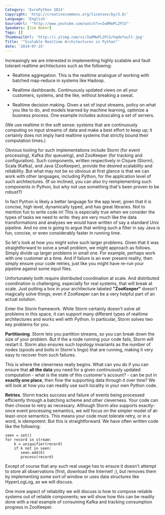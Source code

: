 ```yaml
---
Category: 'EuroPython 2014'
Copyright: 'http://creativecommons.org/licenses/by/3.0/'
Language: 'English'
SourceUrl: '"http://www.youtube.com/watch?v=Iw0MwPL2FCU"'
Speakers: [Jim Baker]
Tags: []
ThumbnailUrl: 'http://i.ytimg.com/vi/Iw0MwPL2FCU/hqdefault.jpg'
Title: '"Scalable Realtime Architectures in Python"'
date: '2014-07-25'
---
```

Increasingly we are interested in implementing highly scalable and
fault tolerant realtime architectures such as the following:

* Realtime aggregation. This is the realtime analogue of working with
  batched map-reduce in systems like Hadoop.

* Realtime dashboards. Continuously updated views on all your
  customers, systems, and the like, without breaking a sweat.

* Realtime decision making. Given a set of input streams, policy on
  what you like to do, and models learned by machine learning, optimize a
  business process. One example includes autoscaling a set of servers.

(We use realtime in the soft sense: systems that are continuously
computing on input streams of data and make a best effort to keep up;
it certainly does not imply hard realtime systems that strictly
bound their computation times.)

Obvious tooling for such implementations include Storm (for event
processing), Kafka (for queueing), and ZooKeeper (for tracking and
configuration). Such components, written respectively in Clojure
(Storm), Scala (Kafka), and Java (ZooKeeper), provide the desired
scalability and reliability. But what may not be so obvious at first
glance is that we can work with other languages, including Python, for
the application level of such architectures. (If so inclined, you can
also try reimplementing such components in Python, but why not use
something that's been proven to be robust?)

In fact Python is likely a better language for the app level, given
that it is concise, high level, dynamically typed, and has great
libraries. Not to mention fun to write code in! This is especially
true when we consider the types of tasks we need to write: they are
very much like the data transformations and analyses we would have
written of say a standard Unix pipeline. And no one is going to argue
that writing such a filter in say Java is fun, concise, or even
considerably faster in running time.

So let's look at how you might solve such larger problems. Given that
it was straightforward to solve a small problem, we might approach as
follows. Simply divide up larger problems in small one. For example,
perhaps work with one customer at a time. And if failure is an ever
present reality, then simply ensure your code retries, just like you
might have re-run your pipeline against some input files.

Unfortunately both require distributed coordination at scale. And
distributed coordination is challenging, especially for real systems,
that will break at scale. Just putting a box in your architecture
labeled **"ZooKeeper"** doesn't magically solve things, even if
ZooKeeper can be a very helpful part of an actual solution.

Enter the Storm framework. While Storm certainly doesn't solve all
problems in this space, it can support many different types of
realtime architectures and works well with Python. In particular,
Storm solves two key problems for you.

**Partitioning**. Storm lets you partition streams, so you can break
down the size of your problem. But if the a node running your code
fails, Storm will restart it. Storm also ensures such topology
invariants as the number of nodes (spouts and bolts in Storm's lingo)
that are running, making it very easy to recover from such failures.

This is where the cleverness really begins. What can you do if you can
ensure that **all the data** you need for a given continuously updated
computation - what is the state of this customer's account?  - can be
put in **exactly one place**, then flow the supporting data through it
over time? We will look at how you can readily use such locality in
your own Python code.

**Retries**. Storm tracks success and failure of events being
processed efficiently through a batching scheme and other
cleverness. Your code can then choose to retry as necessary. Although
Storm also supports exactly-once event processing semantics, we will
focus on the simpler model of at-least-once semantics. This means your
code must tolerate retry, or in a word, is idempotent. But this is
straightforward. We have often written code like the following:

    seen = set()
    for record in stream:
        k = uniquifier(record)
        if k not in seen:
           seen.add(k)
           process(record)

Except of course that any such real usage has to ensure it doesn't
attempt to store all observations (first, download the Internet! ;),
but removes them by implementing some sort of window or uses data
structures like HyperLogLog, as we will discuss.

One more aspect of reliability we will discuss is how to compose
reliable systems out of reliable components; we will show how this
can be readily done with a real example of consuming Kafka and
tracking consumption progress in ZooKeeper.